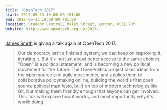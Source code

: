 ```yaml
---
title: "OpenTech 2017"
start: 2017-05-13 10:00:00 +01:00
end: 2017-05-13 18:00:00 +01:00
location: Student Central, Malet Street, London, WC1E 7HY
website: http://www.opentech.org.uk/2017/
---
```


[James Smith](/people/james-smith) is giving a talk again at OpenTech 2017.

> Our democracy isn't a finished system; we can keep on improving it, iterating it. But it's not just about better access to the same choices; "Open" is a political statement, and is becoming a new political movement for the future. The OpenPolitics project takes ideas from the open source and agile movements, and applies them to collaborative policymaking online, building the world's first open source political manifesto, built on top of modern technologies like Git, but making them friendly enough that anyone can get involved. This talk will explore how it works, and most importantly why it's worth doing.